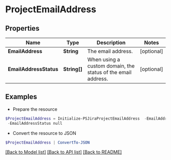 # ProjectEmailAddress
## Properties

Name | Type | Description | Notes
------------ | ------------- | ------------- | -------------
**EmailAddress** | **String** | The email address. | [optional] 
**EmailAddressStatus** | **String[]** | When using a custom domain, the status of the email address. | [optional] 

## Examples

- Prepare the resource
```powershell
$ProjectEmailAddress = Initialize-PSJiraProjectEmailAddress  -EmailAddress null `
 -EmailAddressStatus null
```

- Convert the resource to JSON
```powershell
$ProjectEmailAddress | ConvertTo-JSON
```

[[Back to Model list]](../README.md#documentation-for-models) [[Back to API list]](../README.md#documentation-for-api-endpoints) [[Back to README]](../README.md)


